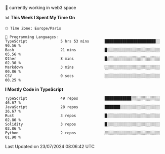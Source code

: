 🔭 currently working in web3 space

<!--START_SECTION:waka-->
📊 **This Week I Spent My Time On** 

```text
🕑︎ Time Zone: Europe/Paris

💬 Programming Languages: 
TypeScript               5 hrs 53 mins       ███████████████████████░░   90.56 % 
Bash                     21 mins             █░░░░░░░░░░░░░░░░░░░░░░░░   05.56 % 
Other                    8 mins              █░░░░░░░░░░░░░░░░░░░░░░░░   02.30 % 
Markdown                 3 mins              ░░░░░░░░░░░░░░░░░░░░░░░░░   00.86 % 
CSV                      0 secs              ░░░░░░░░░░░░░░░░░░░░░░░░░   00.25 % 
```

**I Mostly Code in TypeScript** 

```text
TypeScript               49 repos            ████████████░░░░░░░░░░░░░   46.67 % 
JavaScript               28 repos            ███████░░░░░░░░░░░░░░░░░░   26.67 % 
Rust                     3 repos             █░░░░░░░░░░░░░░░░░░░░░░░░   02.86 % 
Solidity                 3 repos             █░░░░░░░░░░░░░░░░░░░░░░░░   02.86 % 
Python                   2 repos             ░░░░░░░░░░░░░░░░░░░░░░░░░   01.90 % 
```




 Last Updated on 23/07/2024 08:06:42 UTC
<!--END_SECTION:waka-->
